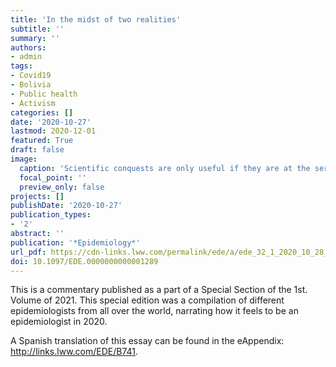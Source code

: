 ```yaml
---
title: 'In the midst of two realities'
subtitle: ''
summary: ''
authors:
- admin
tags:
- Covid19
- Bolivia
- Public health
- Activism
categories: []
date: '2020-10-27'
lastmod: 2020-12-01
featured: True
draft: false
image:
  caption: 'Scientific conquests are only useful if they are at the service of the people - Ramon Carrillo. Grafitti from Buenos Aires.'
  focal_point: ''
  preview_only: false
projects: []
publishDate: '2020-10-27'
publication_types:
- '2'
abstract: ''
publication: '*Epidemiology*'
url_pdf: https://cdn-links.lww.com/permalink/ede/a/ede_32_1_2020_10_28_swanson_20-0782_sdc1.pdf
doi: 10.1097/EDE.0000000000001289
---
```

This is a commentary published as a part of a Special Section of the 1st. Volume of 2021. This special edition was a compilation of different epidemiologists from all over the world, narrating how it feels to be an epidemiologist in 2020.

A Spanish translation of this essay can be found in the eAppendix: http://links.lww.com/EDE/B741.